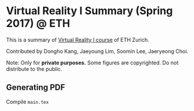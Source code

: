 # Virtual Reality I Summary (Spring 2017) @ ETH

This is a summary of [Virtual Reality I course](https://www.icvr.ethz.ch/education/lectures/vr1/index_EN) of ETH Zurich.

Contributed by Dongho Kang, Jaeyoung Lim, Soomin Lee, Jaeryeong Choi. 

Note: Only for **private purposes.** Some figures are copyrighted. Do not distribute to the public. 


## Generating PDF

Compile ```main.tex```
